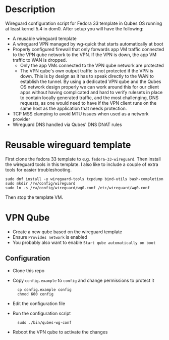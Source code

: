 # Description
Wireguard configuration script for Fedora 33 template in Qubes OS running at
least kernel 5.4 in dom0. After setup you will have the following:

* A reusable wireguard template
* A wireguard VPN managed by wg-quick that starts automatically at boot
* Properly configured firewall that only forwards app VM traffic connected to the VPN qube network to the VPN. If the VPN is down, the app VM traffic to WAN is dropped.
    * Only the app VMs connected to the VPN qube network are protected
    * The VPN qube's own output traffic is not protected if the VPN is down. This is by design as it has to speak directly to the WAN to establish the tunnel. By using a dedicated VPN qube and the Qubes OS network design properly we can work around this for our client apps without having complicated and hard to verify rulesets in place to contain locally generated traffic, and the most challenging, DNS requests, as one would need to have if the VPN client runs on the same host as the application that needs protection.
* TCP MSS clamping to avoid MTU issues when used as a network provider
* Wireguard DNS handled via Qubes' DNS DNAT rules

# Reusable wireguard template
First clone the fedora 33 template to e.g. `fedora-33-wireguard`. Then install
the wireguard tools in this template. I also like to include a couple of extra
tools for easier troubleshooting.

    sudo dnf install -y wireguard-tools tcpdump bind-utils bash-completion
    sudo mkdir /rw/config/wireguard
    sudo ln -s /rw/config/wireguard/wg0.conf /etc/wireguard/wg0.conf

Then stop the template VM.

# VPN Qube
* Create a new qube based on the wireguard template
* Ensure `Provides network` is enabled
* You probably also want to enable `Start qube automatically on boot`

## Configuration
* Clone this repo
* Copy `config.example` to `config` and change permissions to protect it

        cp config.example config
        chmod 600 config

* Edit the configuration file
* Run the configuration script

        sudo ./bin/qubes-wg-conf
        
* Reboot the VPN qube to activate the changes

